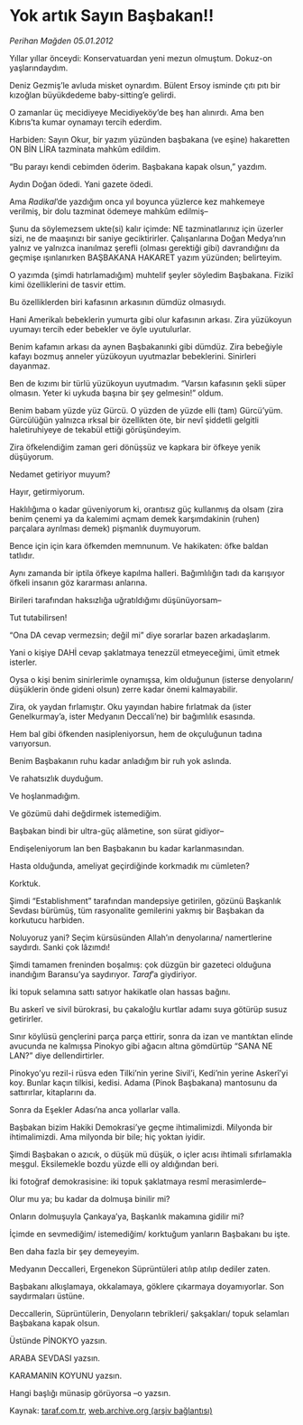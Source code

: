 # Yok artık Sayın Başbakan!!

*Perihan Mağden 05.01.2012*

<div class="yazi"><p>Yıllar yıllar önceydi: Konservatuardan yeni mezun olmuştum. Dokuz-on yaşlarındaydım. </p>
<p>Deniz Gezmiş’le avluda misket oynardım. Bülent Ersoy isminde çıtı pıtı bir kızoğlan büyükdedeme baby-sitting’e gelirdi.</p>
<p>O zamanlar üç mecidiyeye Mecidiyeköy’de beş han alınırdı. Ama ben Kıbrıs’ta kumar oynamayı tercih ederdim. </p>
<p>Harbiden: Sayın Okur, bir yazım yüzünden başbakana (ve eşine) hakaretten ON BİN LİRA tazminata mahkûm edildim.</p>
<p>“Bu parayı kendi cebimden öderim. Başbakana kapak olsun,” yazdım.</p>
<p>Aydın Doğan ödedi. Yani gazete ödedi.</p>
<p>Ama <i>Radikal</i>’de yazdığım onca yıl boyunca yüzlerce kez mahkemeye verilmiş, bir dolu tazminat ödemeye mahkûm edilmiş–</p>
<p>Şunu da söylemezsem ukte(si) kalır içimde: NE tazminatlarınız için üzerler sizi, ne de maaşınızı bir saniye geciktirirler. Çalışanlarına Doğan Medya’nın yalnız ve yalnızca inanılmaz şerefli (olması gerektiği gibi) davrandığını da geçmişe ışınlanırken BAŞBAKANA HAKARET yazım yüzünden; belirteyim.</p>
<p>O yazımda (şimdi hatırlamadığım) muhtelif şeyler söyledim Başbakana. Fizikî kimi özelliklerini de tasvir ettim. </p>
<p>Bu özelliklerden biri kafasının arkasının dümdüz olmasıydı.</p>
<p>Hani Amerikalı bebeklerin yumurta gibi olur kafasının arkası. Zira yüzükoyun uyumayı tercih eder bebekler ve öyle uyutulurlar.</p>
<p>Benim kafamın arkası da aynen Başbakanınki gibi dümdüz. Zira bebeğiyle kafayı bozmuş anneler yüzükoyun uyutmazlar bebeklerini. Sinirleri dayanmaz.</p>
<p>Ben de kızımı bir türlü yüzükoyun uyutmadım. “Varsın kafasının şekli süper olmasın. Yeter ki uykuda başına bir şey gelmesin!” oldum.</p>
<p>Benim babam yüzde yüz Gürcü. O yüzden de yüzde elli (tam) Gürcü’yüm. Gürcülüğün yalnızca ırksal bir özellikten öte, bir nevî şiddetli gelgitli haletiruhiyeye de tekabül ettiği görüşündeyim.</p>
<p>Zira öfkelendiğim zaman geri dönüşsüz ve kapkara bir öfkeye yenik düşüyorum.</p>
<p>Nedamet getiriyor muyum?</p>
<p>Hayır, getirmiyorum.</p>
<p>Haklılığıma o kadar güveniyorum ki, orantısız güç kullanmış da olsam (zira benim çenemi ya da kalemimi açmam demek karşımdakinin (ruhen) parçalara ayrılması demek) pişmanlık duymuyorum.</p>
<p>Bence için için kara öfkemden memnunum. Ve hakikaten: öfke baldan tatlıdır.</p>
<p>Aynı zamanda bir iptila öfkeye kapılma halleri. Bağımlılığın tadı da karışıyor öfkeli insanın göz kararması anlarına.</p>
<p>Birileri tarafından haksızlığa uğratıldığımı düşünüyorsam–</p>
<p>Tut tutabilirsen!</p>
<p>“Ona DA cevap vermezsin; değil mi” diye sorarlar bazen arkadaşlarım.</p>
<p>Yani o kişiye DAHİ cevap şaklatmaya tenezzül etmeyeceğimi, ümit etmek isterler.</p>
<p>Oysa o kişi benim sinirlerimle oynamışsa, kim olduğunun (isterse denyoların/ düşüklerin önde gideni olsun) zerre kadar önemi kalmayabilir.</p>
<p>Zira, ok yaydan fırlamıştır. Oku yayından habire fırlatmak da (ister Genelkurmay’a, ister Medyanın Deccali’ne) bir bağımlılık esasında.</p>
<p>Hem bal gibi öfkenden nasipleniyorsun, hem de okçuluğunun tadına varıyorsun.</p>
<p>Benim Başbakanın ruhu kadar anladığım bir ruh yok aslında.</p>
<p>Ve rahatsızlık duyduğum.</p>
<p>Ve hoşlanmadığım.</p>
<p>Ve gözümü dahi değdirmek istemediğim.</p>
<p>Başbakan bindi bir ultra-güç alâmetine, son sürat gidiyor–</p>
<p>Endişeleniyorum lan ben Başbakanın bu kadar karlanmasından.</p>
<p>Hasta olduğunda, ameliyat geçirdiğinde korkmadık mı cümleten?</p>
<p>Korktuk.</p>
<p>Şimdi “Establishment” tarafından mandepsiye getirilen, gözünü Başkanlık Sevdası bürümüş, tüm rasyonalite gemilerini yakmış bir Başbakan da korkutucu harbiden.</p>
<p>Noluyoruz yani? Seçim kürsüsünden Allah’ın denyolarına/ namertlerine saydırdı. Sanki çok lâzımdı! </p>
<p>Şimdi tamamen freninden boşalmış: çok düzgün bir gazeteci olduğuna inandığım Baransu’ya saydırıyor. <i>Taraf</i>’a giydiriyor. </p>
<p>İki topuk selamına sattı satıyor hakikatle olan hassas bağını.</p>
<p>Bu askerî ve sivil bürokrasi, bu çakaloğlu kurtlar adamı suya götürüp susuz getirirler.</p>
<p>Sınır köylüsü gençlerini parça parça ettirir, sonra da izan ve mantıktan elinde avucunda ne kalmışsa Pinokyo gibi ağacın altına gömdürtüp “SANA NE LAN?” diye dellendirtirler. </p>
<p>Pinokyo’yu rezil-i rüsva eden Tilki’nin yerine Sivil’i, Kedi’nin yerine Askerî’yi koy. Bunlar kaçın tilkisi, kedisi. Adama (Pinok Başbakana) mantosunu da sattırırlar, kitaplarını da.</p>
<p>Sonra da Eşekler Adası’na anca yollarlar valla.</p>
<p>Başbakan bizim Hakiki Demokrasi’ye geçme ihtimalimizdi. Milyonda bir ihtimalimizdi. Ama milyonda bir bile; hiç yoktan iyidir.</p>
<p>Şimdi Başbakan o azıcık, o düşük mü düşük, o içler acısı ihtimali sıfırlamakla meşgul. Eksilemekle bozdu yüzde elli oy aldığından beri.</p>
<p>İki fotoğraf demokrasisine: iki topuk şaklatmaya resmî merasimlerde–</p>
<p>Olur mu ya; bu kadar da dolmuşa binilir mi?</p>
<p>Onların dolmuşuyla Çankaya’ya, Başkanlık makamına gidilir mi?</p>
<p>İçimde en sevmediğim/ istemediğim/ korktuğum yanların Başbakanı bu işte.</p>
<p>Ben daha fazla bir şey demeyeyim.</p>
<p>Medyanın Deccalleri, Ergenekon Süprüntüleri atılıp atılıp dediler zaten.</p>
<p>Başbakanı alkışlamaya, okkalamaya, göklere çıkarmaya doyamıyorlar. Son saydırmaları üstüne.</p>
<p>Deccallerin, Süprüntülerin, Denyoların tebrikleri/ şakşakları/ topuk selamları Başbakana kapak olsun. </p>
<p>Üstünde PİNOKYO yazsın.</p>
<p>ARABA SEVDASI yazsın.</p>
<p>KARAMANIN KOYUNU yazsın.</p>
<p>Hangi başlığı münasip görüyorsa –o yazsın. </p>
</div>

Kaynak: [taraf.com.tr](http://www.taraf.com.tr/perihan-magden/makale-yok-artik-sayin-basbakan.htm), [web.archive.org (arşiv bağlantısı)](http://web.archive.org/web/20131107152706/http://www.taraf.com.tr/perihan-magden/makale-yok-artik-sayin-basbakan.htm)
